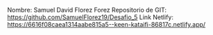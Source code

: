 Nombre: Samuel David Florez Forez
Repositorio de GIT: https://github.com/SamuelFlorez19/Desafio_5
Link Netlify: https://6616f08caea1314aabe815a5--keen-kataifi-86817c.netlify.app/
